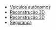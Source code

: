 - [Veículos autônomos](https://www.]outube.com/watch?v=tlThdr3O5Qo)
- [Reconstrução 3D](https://www.]outube.com/watch?v=9NOPcOGV6nU)
- [Reconstrução 3D](https://www.google.com/maps)
- [Segurança](https://www.]outube.com/watch?v=_]Kga54t[6U)

